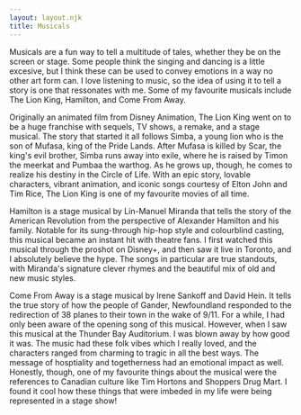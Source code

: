```yaml
---
layout: layout.njk
title: Musicals
---
```


Musicals are a fun way to tell a multitude of tales, whether they be on the screen or stage.  Some people think the singing and dancing is a little excesive, but I think these can be used to convey emotions in a way no other art form can.  I love listening to music, so the idea of using it to tell a story is one that ressonates with me.  Some of my favourite musicals include The Lion King, Hamilton, and Come From Away.

Originally an animated film from Disney Animation, The Lion King went on to be a huge franchise with sequels, TV shows, a remake, and a stage musical.  The story that started it all follows Simba, a young lion who is the son of Mufasa, king of the Pride Lands.  After Mufasa is killed by Scar, the king's evil brother, Simba runs away into exile, where he is raised by Timon the meerkat and Pumbaa the warthog.  As he grows up, though, he comes to realize his destiny in the Circle of Life.  With an epic story, lovable characters, vibrant animation, and iconic songs courtesy of Elton John and Tim Rice, The Lion King is one of my favourite movies of all time.

Hamilton is a stage musical by Lin-Manuel Miranda that tells the story of the American Revolution from the perspective of Alexander Hamilton and his family.  Notable for its sung-through hip-hop style and colourblind casting, this musical became an instant hit with theatre fans.  I first watched this musical through the proshot on Disney+, and then saw it live in Toronto, and I absolutely believe the hype.  The songs in particular are true standouts, with Miranda's signature clever rhymes and the beautiful mix of old and new music styles.

Come From Away is a stage musical by Irene Sankoff and David Hein.  It tells the true story of how the people of Gander, Newfoundland responded to the redirection of 38 planes to their town in the wake of 9/11.  For a while, I had only been aware of the opening song of this musical.  However, when I saw this musical at the Thunder Bay Auditorium.  I was blown away by how good it was.  The music had these folk vibes which I really loved, and the characters ranged from charming to tragic in all the best ways.  The message of hosptiality and togetherness had an emotional impact as well.  Honestly, though, one of my favourite things about the musical were the references to Canadian culture like Tim Hortons and Shoppers Drug Mart.  I found it cool how these things that were imbeded in my life were being represented in a stage show!